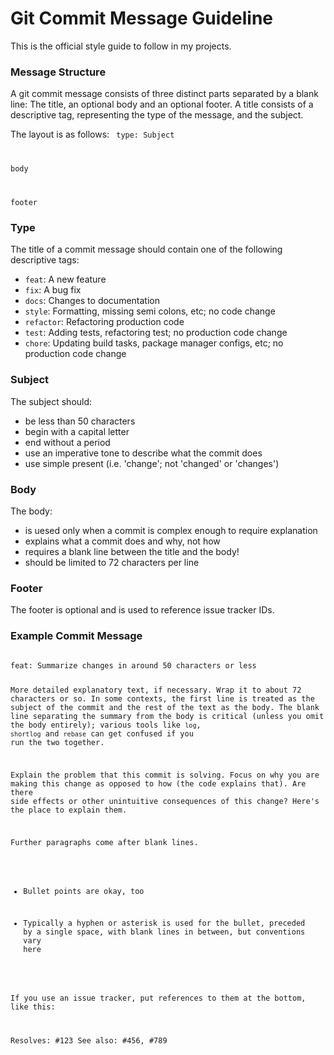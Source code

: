 # Git Commit Message Guideline

This is the official style guide to follow in my projects.


### Message Structure

A git commit message consists of three distinct parts separated by a blank line:
The title, an optional body and an optional footer.
A title consists of a descriptive tag, representing the type of the message, and the subject.

The layout is as follows:
<code>
type: Subject
 
body
 
footer
</code>


### Type

The title of a commit message should contain one of the following descriptive tags:
- <code>feat</code>: 		A new feature
- <code>fix</code>: 		A bug fix
- <code>docs</code>: 		Changes to documentation
- <code>style</code>: 		Formatting, missing semi colons, etc; no code change
- <code>refactor</code>: 	Refactoring production code
- <code>test</code>: 		Adding tests, refactoring test; no production code change
- <code>chore</code>: 		Updating build tasks, package manager configs, etc; no production code change


### Subject

The subject should:
- be less than 50 characters
- begin with a capital letter
- end without a period
- use an imperative tone to describe what the commit does
- use simple present (i.e. 'change'; not 'changed' or 'changes')


### Body

The body:
- is uesed only when a commit is complex enough to require explanation
- explains what a commit does and why, not how
- requires a blank line between the title and the body!
- should be limited to 72 characters per line


### Footer

The footer is optional and is used to reference issue tracker IDs.


### Example Commit Message

<code>
feat: Summarize changes in around 50 characters or less

More detailed explanatory text, if necessary. Wrap it to about 72
characters or so. In some contexts, the first line is treated as the
subject of the commit and the rest of the text as the body. The
blank line separating the summary from the body is critical (unless
you omit the body entirely); various tools like `log`, `shortlog`
and `rebase` can get confused if you run the two together.

Explain the problem that this commit is solving. Focus on why you
are making this change as opposed to how (the code explains that).
Are there side effects or other unintuitive consequences of this
change? Here's the place to explain them.

Further paragraphs come after blank lines.

 - Bullet points are okay, too

 - Typically a hyphen or asterisk is used for the bullet, preceded
   by a single space, with blank lines in between, but conventions
   vary here

If you use an issue tracker, put references to them at the bottom,
like this:

Resolves: #123
See also: #456, #789
</code>
